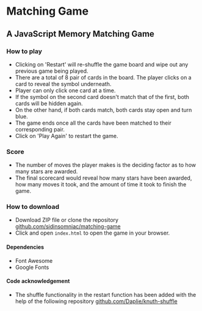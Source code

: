 # Matching Game

## A JavaScript Memory Matching Game

### How to play

* Clicking on 'Restart' will re-shuffle the game board and wipe out any previous game being played.
* There are a total of 8 pair of cards in the board. The player clicks on a card to reveal the symbol underneath.
* Player can only click one card at a time.
* If the symbol on the second card doesn't match that of the first, both cards will be hidden again.
* On the other hand, if both cards match, both cards stay open and turn blue.
* The game ends once all the cards have been matched to their corresponding pair.
* Click on 'Play Again' to restart the game.

### Score

* The number of moves the player makes is the deciding factor as to how many stars are awarded.
* The final scorecard would reveal how many stars have been awarded, how many moves it took, and the amount of time it took to finish the game.

### How to download

* Download ZIP file or clone the repository [github.com/sidinsomniac/matching-game](https://github.com/sidinsomniac/matching-game)
* Click and open `index.html` to open the game in your browser.

#### Dependencies
- Font Awesome
- Google Fonts

#### Code acknowledgement
+ The shuffle functionality in the restart function has been added with the help of the following repository [github.com/Daplie/knuth-shuffle](https://github.com/Daplie/knuth-shuffle)